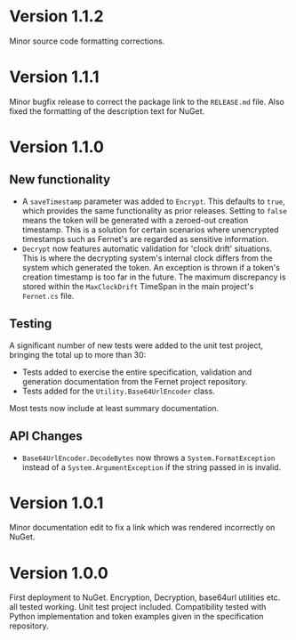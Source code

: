 ﻿# Version 1.1.2

Minor source code formatting corrections.

# Version 1.1.1

Minor bugfix release to correct the package link to the `RELEASE.md` file. Also fixed the formatting of the description text for NuGet.

# Version 1.1.0

## New functionality
- A `saveTimestamp` parameter was added to `Encrypt`. This defaults to `true`, which provides the same functionality as prior releases. Setting to `false` means the token will be generated with a zeroed-out creation timestamp. This is a solution for certain scenarios where unencrypted timestamps such as Fernet's are regarded as sensitive information.
- `Decrypt` now features automatic validation for 'clock drift' situations. This is where the decrypting system's internal clock differs from the system which generated the token. An exception is thrown if a token's creation timestamp is too far in the future. The maximum discrepancy is stored within the `MaxClockDrift` TimeSpan in the main project's `Fernet.cs` file.

## Testing
A significant number of new tests were added to the unit test project, bringing the total up to more than 30:
- Tests added to exercise the entire specification, validation and generation documentation from the Fernet project repository.
- Tests added for the `Utility.Base64UrlEncoder` class.

Most tests now include at least summary documentation.

## API Changes
- `Base64UrlEncoder.DecodeBytes` now throws a `System.FormatException` instead of a `System.ArgumentException` if the string passed in is invalid.

# Version 1.0.1
Minor documentation edit to fix a link which was rendered incorrectly on NuGet.

# Version 1.0.0
First deployment to NuGet. Encryption, Decryption, base64url utilities etc. all tested working. Unit test project included. Compatibility tested with Python implementation and token examples given in the specification repository.